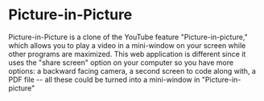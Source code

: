 # Picture-in-Picture
Picture-in-Picture is a clone of the YouTube feature "Picture-in-picture," which allows you to play a video in a mini-window on your screen while other programs are maximized. This web application is different since it uses the "share screen" option on your computer so you have more options: a backward facing camera, a second screen to code along with, a PDF file -- all these could be turned into a mini-window in "Picture-in-picture"
